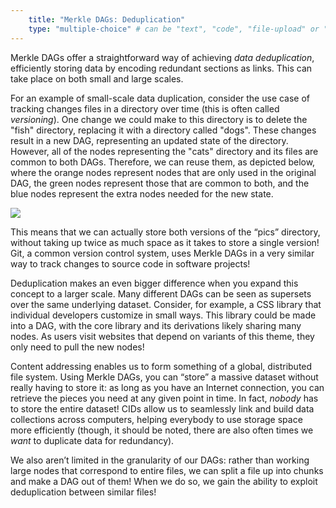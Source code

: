 ```yaml
---
    title: "Merkle DAGs: Deduplication"
    type: "multiple-choice" # can be "text", "code", "file-upload" or "multiple-choice"
---
```


Merkle DAGs offer a straightforward way of achieving *data
deduplication*, efficiently storing data by encoding redundant
sections as links. This can take place on both small and large
scales.

For an example of small-scale data duplication, consider the use
case of tracking changes files in a directory over time (this is
often called *versioning*). One change we could make to this
directory is to delete the "fish" directory, replacing it with a
directory called "dogs". These changes result in a new DAG,
representing an updated state of the directory. However, all of
the nodes representing the "cats" directory and its files are
common to both DAGs. Therefore, we can reuse them, as depicted
below, where the orange nodes represent nodes that are only used
in the original DAG, the green nodes represent those that are
common to both, and the blue nodes represent the extra nodes
needed for the new state.

![](/tutorial-assets/TOOO8L07-deduplication.png)

This means that we can actually store both versions of the “pics”
directory, without taking up twice as much space as it takes to
store a single version! Git, a common version control system,
uses Merkle DAGs in a very similar way to track changes to source
code in software projects!

Deduplication makes an even bigger difference when you expand
this concept to a larger scale. Many different DAGs can be seen
as supersets over the same underlying dataset. Consider, for
example, a CSS library that individual developers customize in
small ways. This library could be made into a DAG, with the core
library and its derivations likely sharing many nodes. As users
visit websites that depend on variants of this theme, they only
need to pull the new nodes!

Content addressing enables us to form something of a global,
distributed file system. Using Merkle DAGs, you can “store” a
massive dataset without really having to store it: as long as you
have an Internet connection, you can retrieve the pieces you need
at any given point in time. In fact, *nobody* has to store the
entire dataset! CIDs allow us to seamlessly link and build data
collections across computers, helping everybody to use storage
space more efficiently (though, it should be noted, there are
also often times we *want* to duplicate data for redundancy).

We also aren’t limited in the granularity of our DAGs: rather
than working large nodes that correspond to entire files, we can
split a file up into chunks and make a DAG out of them! When we
do so, we gain the ability to exploit deduplication between
similar files!
